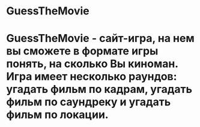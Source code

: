 # GuessTheMovie
<h1 align="left"> GuessTheMovie - сайт-игра, на нем вы сможете в формате игры понять, на сколько Вы киноман. Игра имеет несколько раундов: угадать фильм по кадрам, угадать фильм по саундреку и угадать фильм по локации.</h1>
